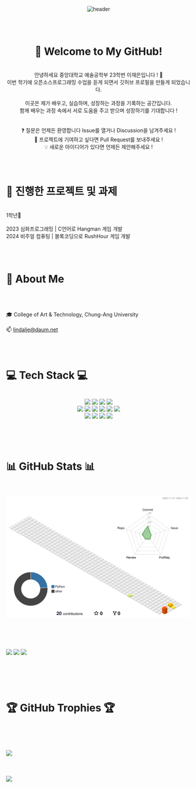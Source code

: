 <div align="center">

![header](https://capsule-render.vercel.app/api?type=Waving&height=300&text=Jae%20Eun&fontSize=80&animation=fadeIn&fontColor=FFFFFF)
<br><br><br><br>

# 👋 Welcome to My GitHub! 
<br>
안녕하세요 중앙대학교 예술공학부 23학번 이재은입니다 ! 🙌<br>
이번 학기에 오픈소스프로그래밍 수업을 듣게 되면서 깃허브 프로필을 만들게 되었습니다.
<br><br>
이곳은 제가 배우고, 실습하며, 성장하는 과정을 기록하는 공간입니다.<br>
함께 배우는 과정 속에서 서로 도움을 주고 받으며 성장하기를 기대합니다 !<br>
<br><br>
❓ 질문은 언제든 환영합니다 Issue를 열거나 Discussion을 남겨주세요 !<br>
🤝 프로젝트에 기여하고 싶다면 Pull Request를 보내주세요 !<br>
💡 새로운 아이디어가 있다면 언제든 제안해주세요 !<br>
<br><br><br>
</div>

# 🚀 진행한 프로젝트 및 과제
<br>
1학년🔽<br><br>
2023 심화프로그래밍 | C언어로 Hangman 게임 개발
<br> 
2024 비주얼 컴퓨팅   | 블록코딩으로 RushHour 게임 개발
<br>
<br><br><br>

# 📌 About Me
<br><br><br>
🎓 College of Art & Technology, Chung-Ang University<br><br>   📫 lindalje@daum.net
<br><br><br><br>

  
# 💻 Tech Stack 💻
<div align="center">
<br>
<img src="https://img.shields.io/badge/Python-3776AB?style=flat-square&logo=Python&logoColor=white"/>
<img src="https://img.shields.io/badge/C-A8B9CC?style=flat-square&logo=C&logoColor=white"/>
<img src="https://img.shields.io/badge/c++-00599C?style=for-the-badge&logo=c%2B%2B&logoColor=white">
<img src="https://img.shields.io/badge/java-007396?style=flat-square&logo=java&logoColor=white"/>
<br>
<img src="https://img.shields.io/badge/Visual Studio-5C2D91?style=flat-square&logo=Visual Studio&logoColor=white"/>
<img src="https://img.shields.io/badge/Visual Studio Code-007ACC?style=flat-square&logo=Visual Studio Code&logoColor=white"/>
<img src="https://img.shields.io/badge/PyCharm-000000?style=flat-square&logo=PyCharm&logoColor=white"/>
<img src="https://img.shields.io/badge/Git-F05032?style=flat-square&logo=git&logoColor=white"/>
<img src="https://img.shields.io/badge/Google Colab-F9AB00?style=flat-square&logo=Google Colab&logoColor=white"/>
<img src="https://img.shields.io/badge/Linux-FCC624?style=flat-square&logo=linux&logoColor=black"/>
<br>
<img src="https://img.shields.io/badge/Adobe-FF0000?style=flat-square&logo=Adobe&logoColor=white"/>
<img src="https://img.shields.io/badge/Adobe Photoshop-31A8FF?style=flat-square&logo=Adobe Photoshop&logoColor=white"/>
<img src="https://img.shields.io/badge/Adobe Illustrator-FF9A00?style=flat-square&logo=Adobe Illustrator&logoColor=white"/>
<img src="https://img.shields.io/badge/Adobe Premiere Pro-9999FF?style=flat-square&logo=Adobe Premiere Pro&logoColor=white"/>
</div>
<br><br><br><br>

# 📊 GitHub Stats 📊
<br>

![](./profile-3d-contrib/profile-season-animate.svg)
</div>


<br><br><br><br>
![](https://github-readme-stats.vercel.app/api?username=lindalje&theme=rose&hide_border=false&include_all_commits=true&count_private=true)
![](https://github-readme-streak-stats.herokuapp.com/?user=lindalje&theme=rose&hide_border=false)
![](https://github-readme-stats.vercel.app/api/top-langs/?username=lindalje&theme=rose&hide_border=false&include_all_commits=true&count_private=true&layout=compact)

<br><br><br><br>
# 🏆 GitHub Trophies 🏆
<br><br><br><br>
![](https://github-profile-trophy.vercel.app/?username=lindalje&theme=calm_pink&no-frame=false&no-bg=false&margin-w=4)
<br><br><br><br>
[![](https://visitcount.itsvg.in/api?id=lindalje&icon=7&color=5)](https://visitcount.itsvg.in)


</div>

